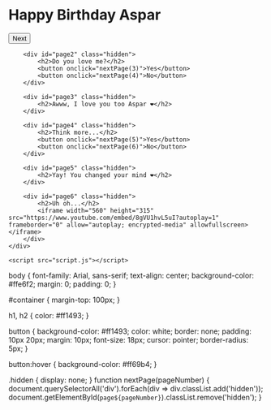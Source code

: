 <!DOCTYPE html>
<html lang="en">
<head>
    <meta charset="UTF-8">
    <meta name="viewport" content="width=device-width, initial-scale=1.0">
    <title>Happy Birthday Aspar</title>
    <link rel="stylesheet" href="style.css">
</head>
<body>
    <div id="container">
        <div id="page1">
            <h1>Happy Birthday Aspar</h1>
            <button onclick="nextPage(2)">Next</button>
        </div>

        <div id="page2" class="hidden">
            <h2>Do you love me?</h2>
            <button onclick="nextPage(3)">Yes</button>
            <button onclick="nextPage(4)">No</button>
        </div>

        <div id="page3" class="hidden">
            <h2>Awww, I love you too Aspar ❤️</h2>
        </div>

        <div id="page4" class="hidden">
            <h2>Think more...</h2>
            <button onclick="nextPage(5)">Yes</button>
            <button onclick="nextPage(6)">No</button>
        </div>

        <div id="page5" class="hidden">
            <h2>Yay! You changed your mind ❤️</h2>
        </div>

        <div id="page6" class="hidden">
            <h2>Uh oh...</h2>
            <iframe width="560" height="315" src="https://www.youtube.com/embed/8gVU1hvL5uI?autoplay=1" frameborder="0" allow="autoplay; encrypted-media" allowfullscreen></iframe>
        </div>
    </div>

    <script src="script.js"></script>
</body>
</html>
body {
    font-family: Arial, sans-serif;
    text-align: center;
    background-color: #ffe6f2;
    margin: 0;
    padding: 0;
}

#container {
    margin-top: 100px;
}

h1, h2 {
    color: #ff1493;
}

button {
    background-color: #ff1493;
    color: white;
    border: none;
    padding: 10px 20px;
    margin: 10px;
    font-size: 18px;
    cursor: pointer;
    border-radius: 5px;
}

button:hover {
    background-color: #ff69b4;
}

.hidden {
    display: none;
}
function nextPage(pageNumber) {
    document.querySelectorAll('div').forEach(div => div.classList.add('hidden'));
    document.getElementById(`page${pageNumber}`).classList.remove('hidden');
}
